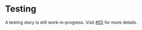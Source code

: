 # Testing

A testing story is still work-in-progress. Visit [#55](https://github.com/lukechu10/sycamore/issues/55) for more details.
